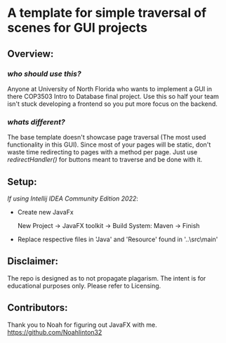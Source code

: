 # A template for simple traversal of scenes for GUI projects

## Overview:

### *who should use this?*

Anyone at University of North Florida who wants to implement a GUI in there COP3503 Intro to Database final project. 
Use this so half your team isn't stuck developing a frontend so you put more focus on the backend. 

### *whats different?*

The base template doesn't showcase page traversal (The most used functionality in this GUI). Since most of your pages will be static, don't waste time redirecting to pages with a method per page. Just use *redirectHandler()* for buttons meant to traverse and be done with it.

## Setup:

*If using Intellij IDEA Community Edition 2022*:

* Create new JavaFx

    New Project -> JavaFX toolkit -> Build System: Maven -> Finish

* Replace respective files in 'Java' and 'Resource' found in '..\src\main\'

## Disclaimer:

The repo is designed as to not propagate plagarism. The intent is for educational purposes only. Please refer to Licensing.

## Contributors:

Thank you to Noah for figuring out JavaFX with me. https://github.com/Noahlinton32
